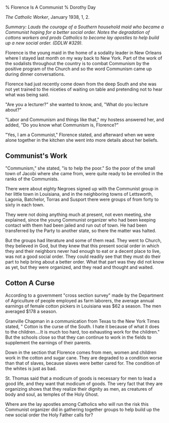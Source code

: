 % Florence Is A Communist
% Dorothy Day

*The Catholic Worker*, January 1938, 1, 2.

*Summary: Lauds the courage of a Southern household maid who became a
Communist hoping for a better social order. Notes the degradation of
cottons workers and prods Catholics to become lay apostles to help build
up a new social order. (DDLW \#329).*

Florence is the young maid in the home of a sodality leader in New
Orleans where I stayed last month on my way back to New York. Part of
the work of the sodalists throughout the country is to combat Communism
by the positive program of the Church and so the word Communism came up
during dinner conversations.

Florence had just recently come down from the deep South and she was not
yet trained to the niceties of waiting on table and pretending not to
hear what was being said.

"Are you a lecturer?" she wanted to know, and, "What do you lecture
about?"

"Labor and Communism and things like that," my hostess answered her, and
added, "Do you know what Communism is, Florence?"

"Yes, I am a Communist," Florence stated, and afterward when we were
alone together in the kitchen she went into more details about her
beliefs.

Communist's Work
----------------

"Communism," she stated, "is to help the poor." So the poor of the small
town of Jacobi where she came from, were quite ready to be enrolled in
the ranks of the Communists.

There were about eighty Negroes signed up with the Communist group in
her little town in Louisiana, and in the neighboring towns of
Lettsworth, Lagonia, Batchelor, Torras and Susport there were groups of
from forty to sixty in each town.

They were not doing anything much at present, not even meeting, she
explained, since the young Communist organizer who had been keeping
contact with them had been jailed and run out of town. He had been
transferred by the Party to another state, so there the matter was
halted.

But the groups had literature and some of them read. They went to
Church, they believed in God, but they knew that this present social
order in which they and their neighbors never had enough to eat or a
decent place to live, was not a good social order. They could readily
see that they must do their part to help bring about a better order.
What that part was they did not know as yet, but they were organized,
and they read and thought and waited.

Cotton A Curse
--------------

According to a government "cross section survey" made by the Department
of Agriculture of people employed as farm laborers, the average annual
earnings of female cotton pickers in Louisiana was $62 a season. The
men averaged $178 a season.

Granville Chapman in a communication from Texas to the New York Times
stated, " Cotton is the curse of the South. I hate it because of what it
does to the children….It is much too hard, too exhausting work for the
children." But the schools close so that they can continue to work in
the fields to supplement the earnings of their parents.

Down in the section that Florence comes from men, women and children
work in the cotton and sugar cane. They are degraded to a condition
worse than that of slaves, because slaves were better cared for. The
condition of the whites is just as bad.

St. Thomas said that a modicum of goods is necessary for men to lead a
good life, and they want that modicum of goods. The very fact that they
are organizing shows that they realize their dignity as men, as
creatures of body and soul, as temples of the Holy Ghost.

Where are the lay apostles among Catholics who will run the risk this
Communist organizer did in gathering together groups to help build up
the new social order the Holy Father calls for?
